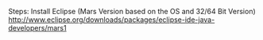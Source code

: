 Steps:
Install Eclipse (Mars Version based on the OS and 32/64 Bit Version)
http://www.eclipse.org/downloads/packages/eclipse-ide-java-developers/mars1
